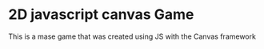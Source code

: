 # 2D javascript canvas Game
 This is a mase game that was created using JS with the Canvas  framework
